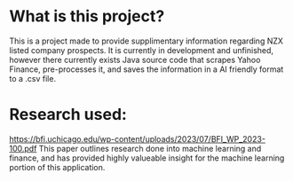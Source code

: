 # What is this project?
This is a project made to provide supplimentary information regarding NZX listed company prospects.
It is currently in development and unfinished, however there currently exists Java source code that scrapes Yahoo Finance, pre-processes it, and saves the information in a AI friendly format to a .csv file. 

# Research used:
https://bfi.uchicago.edu/wp-content/uploads/2023/07/BFI_WP_2023-100.pdf
This paper outlines research done into machine learning and finance, and has provided highly valueable insight for the machine learning portion of this application. 
